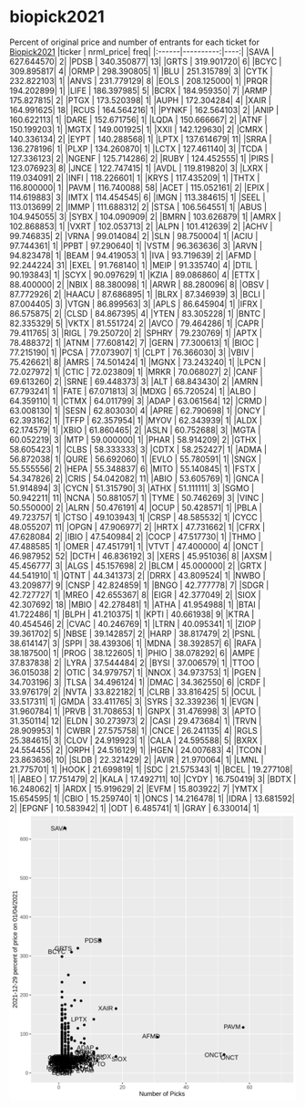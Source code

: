 # biopick2021
Percent of original price and number of entrants for each ticket for [Biopick2021](https://twitter.com/hashtag/Biopick2021)
|ticker | nrml_price| freq|
|:------|----------:|----:|
|SAVA   | 627.644570|    2|
|PDSB   | 340.350877|   13|
|GRTS   | 319.901720|    6|
|BCYC   | 309.895817|    4|
|ORMP   | 298.390805|    1|
|BLU    | 251.315789|    3|
|CYTK   | 232.822103|    1|
|ANVS   | 231.779129|    8|
|EOLS   | 208.125000|    1|
|PRQR   | 194.202899|    1|
|LIFE   | 186.397985|    5|
|BCRX   | 184.959350|    7|
|ARMP   | 175.827815|    2|
|PTGX   | 173.520398|    1|
|AUPH   | 172.304284|    4|
|XAIR   | 164.991625|   18|
|RCUS   | 164.564216|    1|
|PYNKF  | 162.564103|    2|
|ANIP   | 160.622113|    1|
|DARE   | 152.671756|    1|
|LQDA   | 150.666667|    2|
|ATNF   | 150.199203|    1|
|MGTX   | 149.001925|    1|
|XXII   | 142.129630|    2|
|CMRX   | 140.336134|    2|
|EYPT   | 140.288568|    1|
|LPTX   | 137.614679|   11|
|SRRA   | 136.278196|    1|
|PLXP   | 134.260870|    1|
|LCTX   | 127.461140|    3|
|TCDA   | 127.336123|    2|
|NGENF  | 125.714286|    2|
|RUBY   | 124.452555|    1|
|PIRS   | 123.076923|    8|
|JNCE   | 122.747415|    1|
|AVDL   | 119.819820|    3|
|LXRX   | 119.034091|    2|
|INFI   | 118.226601|    1|
|KRYS   | 117.435209|    1|
|THTX   | 116.800000|    1|
|PAVM   | 116.740088|   58|
|ACET   | 115.052161|    2|
|EPIX   | 114.619883|    3|
|IMTX   | 114.454545|    6|
|IMGN   | 113.384615|    1|
|SEEL   | 113.013699|    2|
|IMMP   | 111.688312|    2|
|STSA   | 106.564551|    1|
|ABUS   | 104.945055|    3|
|SYBX   | 104.090909|    2|
|BMRN   | 103.626879|    1|
|AMRX   | 102.868853|    1|
|VXRT   | 102.053713|    2|
|ALPN   | 101.412639|    2|
|ACHV   |  99.746835|    2|
|VRNA   |  99.014084|    2|
|SLN    |  98.750004|    1|
|ACIU   |  97.744361|    1|
|PPBT   |  97.290640|    1|
|VSTM   |  96.363636|    3|
|ARVN   |  94.823478|    1|
|BEAM   |  94.419053|    1|
|IVA    |  93.719639|    2|
|AFMD   |  92.244224|   31|
|EXEL   |  91.768140|    1|
|MEIP   |  91.335740|    4|
|DTIL   |  90.193843|    1|
|SCYX   |  90.097629|    1|
|KZIA   |  89.086860|    4|
|ETTX   |  88.400000|    2|
|NBIX   |  88.380098|    1|
|ARWR   |  88.280096|    8|
|OBSV   |  87.772926|    2|
|HAACU  |  87.686895|    1|
|BLRX   |  87.346939|    3|
|BCLI   |  87.004405|    3|
|VTGN   |  86.899563|    3|
|APLS   |  86.645904|    1|
|IFRX   |  86.575875|    2|
|CLSD   |  84.867395|    4|
|YTEN   |  83.305228|    1|
|BNTC   |  82.335329|    5|
|VKTX   |  81.551724|    2|
|AVCO   |  79.464286|    1|
|CAPR   |  79.411765|    3|
|RIGL   |  79.250720|    2|
|SPHRY  |  79.230769|    1|
|APTX   |  78.488372|    1|
|ATNM   |  77.608142|    7|
|GERN   |  77.300613|    1|
|BIOC   |  77.215190|    1|
|PCSA   |  77.073907|    1|
|CLPT   |  76.366030|    3|
|VBIV   |  75.426621|    8|
|AMRS   |  74.501424|    1|
|MGNX   |  73.243240|    1|
|LPCN   |  72.027972|    1|
|CTIC   |  72.023809|    1|
|MRKR   |  70.068027|    2|
|CANF   |  69.613260|    2|
|SRNE   |  69.448373|    3|
|ALT    |  68.843430|    2|
|AMRN   |  67.793241|    1|
|FATE   |  67.071813|    3|
|MDXG   |  65.720524|    1|
|ALBO   |  64.359110|    1|
|CTMX   |  64.011799|    3|
|ADAP   |  63.061564|   12|
|CRMD   |  63.008130|    1|
|SESN   |  62.803030|    4|
|APRE   |  62.790698|    1|
|ONCY   |  62.393162|    1|
|TFFP   |  62.357954|    1|
|MYOV   |  62.343939|    1|
|ALDX   |  62.174579|    1|
|XBIO   |  61.860465|    2|
|ASLN   |  60.752688|    3|
|MGTA   |  60.052219|    3|
|MTP    |  59.000000|    1|
|PHAR   |  58.914209|    2|
|GTHX   |  58.605423|    1|
|CLBS   |  58.333333|    3|
|CDTX   |  58.252427|    1|
|ADMA   |  56.872038|    1|
|QURE   |  56.692060|    1|
|EVLO   |  55.780591|    1|
|SNGX   |  55.555556|    2|
|HEPA   |  55.348837|    6|
|MITO   |  55.140845|    1|
|FSTX   |  54.347826|    2|
|CRIS   |  54.042082|   11|
|ABIO   |  53.605769|    1|
|GNCA   |  51.914894|    3|
|CYCN   |  51.315790|    3|
|ATHX   |  51.111111|    3|
|SGMO   |  50.942211|   11|
|NCNA   |  50.881057|    1|
|TYME   |  50.746269|    3|
|VINC   |  50.550000|    2|
|ALRN   |  50.476191|    4|
|OCUP   |  50.428571|    1|
|PBLA   |  49.723757|    1|
|CTSO   |  49.103943|    1|
|CRSP   |  48.585532|    1|
|CYCC   |  48.055207|   11|
|OPGN   |  47.906977|    2|
|HRTX   |  47.731662|    1|
|CFRX   |  47.628084|    2|
|IBIO   |  47.540984|    2|
|COCP   |  47.517730|    1|
|THMO   |  47.488585|    1|
|OMER   |  47.451791|    1|
|VTVT   |  47.400000|    4|
|ONCT   |  46.987952|   52|
|DCTH   |  46.836192|    3|
|XERS   |  45.951036|    8|
|AXSM   |  45.456777|    3|
|ALGS   |  45.157698|    2|
|BLCM   |  45.000000|    2|
|GRTX   |  44.541910|    1|
|QTNT   |  44.341373|    2|
|DRRX   |  43.809524|    1|
|NWBO   |  43.209877|    9|
|CNSP   |  42.824859|    1|
|BNGO   |  42.777778|    7|
|SDGR   |  42.727727|    1|
|MREO   |  42.655367|    8|
|EIGR   |  42.377049|    2|
|SIOX   |  42.307692|   18|
|MBIO   |  42.278481|    1|
|ATHA   |  41.954988|    1|
|BTAI   |  41.722486|    1|
|BLPH   |  41.210375|    1|
|KPTI   |  40.661938|    9|
|KTRA   |  40.454546|    2|
|CVAC   |  40.246769|    1|
|LTRN   |  40.095341|    1|
|ZIOP   |  39.361702|    5|
|NBSE   |  39.142857|    2|
|HARP   |  38.817479|    2|
|PSNL   |  38.614147|    3|
|SPPI   |  38.439306|    1|
|MDNA   |  38.392857|    6|
|RAFA   |  38.187500|    1|
|PROG   |  38.122605|    1|
|PHIO   |  38.078292|    6|
|AMPE   |  37.837838|    2|
|LYRA   |  37.544484|    2|
|BYSI   |  37.006579|    1|
|TTOO   |  36.015038|    2|
|OTIC   |  34.979757|    1|
|NNOX   |  34.973753|    1|
|PGEN   |  34.703196|    3|
|TLSA   |  34.496124|    1|
|DMAC   |  34.362550|    6|
|CRDF   |  33.976179|    2|
|NVTA   |  33.822182|    1|
|CLRB   |  33.816425|    5|
|OCUL   |  33.517311|    1|
|GMDA   |  33.411765|    3|
|SYRS   |  32.339236|    1|
|EVGN   |  31.960784|    1|
|PRVB   |  31.708653|    1|
|GNPX   |  31.476998|    3|
|APTO   |  31.350114|   12|
|ELDN   |  30.273973|    2|
|CASI   |  29.473684|    1|
|TRVN   |  28.909953|    1|
|CWBR   |  27.575758|    1|
|CNCE   |  26.241135|    4|
|RGLS   |  25.384615|    3|
|CLOV   |  24.919923|    1|
|CALA   |  24.595588|    5|
|BXRX   |  24.554455|    2|
|ORPH   |  24.516129|    1|
|HGEN   |  24.007683|    4|
|TCON   |  23.863636|   10|
|SLDB   |  22.321429|    2|
|AVIR   |  21.970064|    1|
|LMNL   |  21.775701|    1|
|HOOK   |  21.699819|    1|
|SDC    |  21.575343|    1|
|BCEL   |  19.277108|    1|
|ABEO   |  17.751479|    2|
|KALA   |  17.492711|   10|
|CYDY   |  16.750419|    3|
|BDTX   |  16.248062|    1|
|ARDX   |  15.919629|    2|
|EVFM   |  15.803922|    7|
|YMTX   |  15.654595|    1|
|CBIO   |  15.259740|    1|
|ONCS   |  14.216478|    1|
|IDRA   |  13.681592|    2|
|EPGNF  |  10.583942|    1|
|ODT    |   6.485741|    1|
|GRAY   |   6.330014|    1|
![retvspicks](biopicks.png?raw=true)
